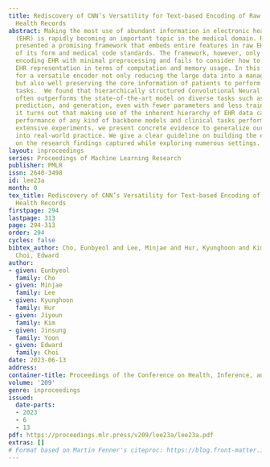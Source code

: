 ```yaml
---
title: Rediscovery of CNN’s Versatility for Text-based Encoding of Raw Electronic
  Health Records
abstract: Making the most use of abundant information in electronic health records
  (EHR) is rapidly becoming an important topic in the medical domain. Recent work
  presented a promising framework that embeds entire features in raw EHR data regardless
  of its form and medical code standards. The framework, however, only focuses on
  encoding EHR with minimal preprocessing and fails to consider how to learn efficient
  EHR representation in terms of computation and memory usage. In this paper, we search
  for a versatile encoder not only reducing the large data into a manageable size
  but also well preserving the core information of patients to perform diverse clinical
  tasks.  We found that hierarchically structured Convolutional Neural Network (CNN)
  often outperforms the state-of-the-art model on diverse tasks such as reconstruction,
  prediction, and generation, even with fewer parameters and less training time. Moreover,
  it turns out that making use of the inherent hierarchy of EHR data can boost the
  performance of any kind of backbone models and clinical tasks performed. Through
  extensive experiments, we present concrete evidence to generalize our research findings
  into real-world practice. We give a clear guideline on building the encoder based
  on the research findings captured while exploring numerous settings.
layout: inproceedings
series: Proceedings of Machine Learning Research
publisher: PMLR
issn: 2640-3498
id: lee23a
month: 0
tex_title: Rediscovery of CNN’s Versatility for Text-based Encoding of Raw Electronic
  Health Records
firstpage: 294
lastpage: 313
page: 294-313
order: 294
cycles: false
bibtex_author: Cho, Eunbyeol and Lee, Minjae and Hur, Kyunghoon and Kim, Jiyoun and Yoon, Jinsung and
  Choi, Edward
author:
- given: Eunbyeol
  family: Cho
- given: Minjae
  family: Lee
- given: Kyunghoon
  family: Hur
- given: Jiyoun
  family: Kim
- given: Jinsung
  family: Yoon
- given: Edward
  family: Choi
date: 2023-06-13
address:
container-title: Proceedings of the Conference on Health, Inference, and Learning
volume: '209'
genre: inproceedings
issued:
  date-parts:
  - 2023
  - 6
  - 13
pdf: https://proceedings.mlr.press/v209/lee23a/lee23a.pdf
extras: []
# Format based on Martin Fenner's citeproc: https://blog.front-matter.io/posts/citeproc-yaml-for-bibliographies/
---
```

